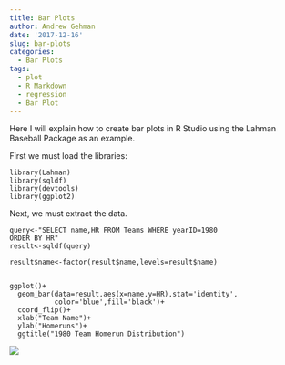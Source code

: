 ```yaml
---
title: Bar Plots
author: Andrew Gehman
date: '2017-12-16'
slug: bar-plots
categories:
  - Bar Plots
tags:
  - plot
  - R Markdown
  - regression
  - Bar Plot
---
```


Here I will explain how to create bar plots in R Studio using the Lahman Baseball Package as an example. 

First we must load the libraries:

```
library(Lahman)
library(sqldf)
library(devtools)
library(ggplot2)
``` 

Next, we must extract the data. 
```
query<-"SELECT name,HR FROM Teams WHERE yearID=1980
ORDER BY HR"
result<-sqldf(query)

result$name<-factor(result$name,levels=result$name)


ggplot()+
  geom_bar(data=result,aes(x=name,y=HR),stat='identity',
           color='blue',fill='black')+
  coord_flip()+
  xlab("Team Name")+
  ylab("Homeruns")+
  ggtitle("1980 Team Homerun Distribution")
```   

![](https://hutton.netlify.com/post/2017-10-10-bar-plot_files/figure-html/unnamed-chunk-2-1.png)